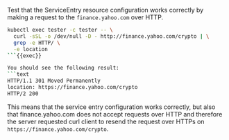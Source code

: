 Test that the ServiceEntry resource configuration works correctly by making a request
to the `finance.yahoo.com` over HTTP.

```bash
kubectl exec tester -c tester -- \
  curl -sSL -o /dev/null -D - http://finance.yahoo.com/crypto | \
  grep -e HTTP/ \
  -e location
```{{exec}}

You should see the following result:
```text
HTTP/1.1 301 Moved Permanently
location: https://finance.yahoo.com/crypto
HTTP/2 200 
```

This means that the service entry configuration works correctly, but also that finance.yahoo.com does not accept
requests over HTTP and therefore the server requested curl client to resend the 
request over HTTPs on `https://finance.yahoo.com/crypto`.